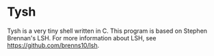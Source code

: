 Tysh
========
Tysh is a very tiny shell written in C.
This program is based on Stephen Brennan's LSH.
For more information about LSH, see <https://github.com/brenns10/lsh>.
